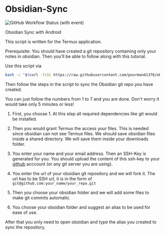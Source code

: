 # Obsidian-Sync

![GitHub Workflow Status (with event)](https://img.shields.io/github/actions/workflow/status/pourmand1376/Obsidian-Sync/pre-commit.yaml)

Obsidian Sync with Android

This script is written for the Termux application.

Prerequisite:
You should have created a git repository containing only your notes in obsidian. Then you'll be able to follow along with this tutorial.

Use this script via

```bash
bash -c "$(curl -fsSL https://raw.githubusercontent.com/pourmand1376/obsidian-sync/main/obsidian.sh)"
```

Then follow the steps in the script to sync the Obsidian git repo you have created.

You can just follow the numbers from 1 to 7 and you are done. Don't worry it would take only 5 minutes or less!

1. First, you choose 1. At this step all required dependencies like git would be installed.

2. Then you would grant Termux the access your files. This is needed since obsidian can not see Termux files. We should save obsidian files inside a shared directory. We will save them inside your downloads folder.

3. You enter your name and your email address. Then an SSH-Key is generated for you. You should upload the content of this ssh-key to your [github](https://github.com/settings/keys) acccount (or any git server you are using).

4. You enter the url of your obsidian git repository and we will fork it. The url has to be SSH url, it is in the form of `git@github.com:your_name/your_repo.git`

5. Then you choose your obsidian folder and we will add some files to make git commits automatic.

6. You choose your obsidian folder and suggest an alias to be used for ease of use.

After that you only need to open obsidian and type the alias you created to sync the repository.
